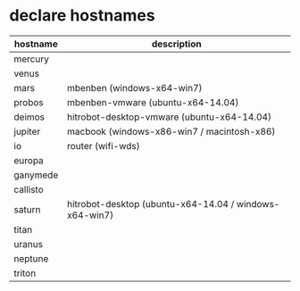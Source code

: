 # declare hostnames

| hostname      | description
| ------------- | ------------- 
| mercury       | 
| venus         | 
| mars          | mbenben (windows-x64-win7)
| probos        | mbenben-vmware (ubuntu-x64-14.04)
| deimos        | hitrobot-desktop-vmware (ubuntu-x64-14.04)
| jupiter       | macbook (windows-x86-win7 / macintosh-x86)
| io            | router (wifi-wds)
| europa        | 
| ganymede      | 
| callisto      | 
| saturn        | hitrobot-desktop (ubuntu-x64-14.04 / windows-x64-win7)
| titan         | 
| uranus        | 
| neptune       | 
| triton        | 
